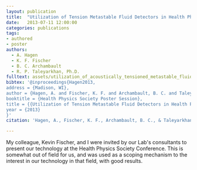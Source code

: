 ```yaml
---
layout: publication
title:  "Utilization of Tension Metastable Fluid Detectors in Health Physics"
date:   2013-07-11 12:00:00
categories: publications
tags:
- authored
- poster
authors:
  - A. Hagen
  - K. F. Fischer
  - B. C. Archambault
  - R. P. Taleyarkhan, Ph.D.
fulltext: assets/utilization_of_acoustically_tensioned_metastable_fluid_detectors_in_health_physics_(hps_poster_final).pdf
bibtex: '@inproceedings{Hagen2013,
address = {Madison, WI},
author = {Hagen, A. and Fischer, K. F. and Archambault, B. C. and Taleyarkhan, R. P.},
booktitle = {Health Physics Society Poster Session},
title = {{Utilization of Tension Metastable Fluid Detectors in Health Physics}},
year = {2013}
}'
citation: 'Hagen, A., Fischer, K. F., Archambault, B. C., & Taleyarkhan, R. P. (2013). Utilization of Tension Metastable Fluid Detectors in Health Physics. In Health Physics Society Poster Session. Madison, WI.'

---
```


My colleague, Kevin Fischer, and I were invited by our Lab's consultants to present our technology at the Health Physics Society Conference.  This is somewhat out of field for us, and was used as a scoping mechanism to the interest in our technology in that field, with good results.